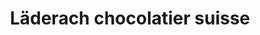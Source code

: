 ---
title: "Läderach chocolatier suisse"
url: /muenchen/laederach-chocolatier-suisse/
shop: Süßwaren
---
